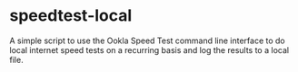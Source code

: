 # speedtest-local
A simple script to use the Ookla Speed Test command line interface to do local internet speed tests on a recurring basis and log the results to a local file.
